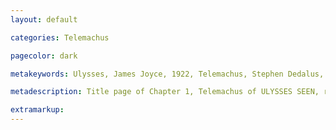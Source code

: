 ```yaml
---
layout: default

categories: Telemachus

pagecolor: dark

metakeywords: Ulysses, James Joyce, 1922, Telemachus, Stephen Dedalus, Buck Mulligan, Martello Tower, Dublin, Ireland, Ie, June 16, 1904, 8:00 AM, Sandycove, Sandy Cove, Dublin Bay, Telemachiad, Chapter I, Odysseus, Son, Ithaca, suitors, Antinoos, Grey Eyed Athena, Throwaway Horse LLC, Linati Schema, gold, color

metadescription: Title page of Chapter 1, Telemachus of ULYSSES SEEN, robert berry's comics adaptation of james joyce novel ulysses

extramarkup:
---
```

